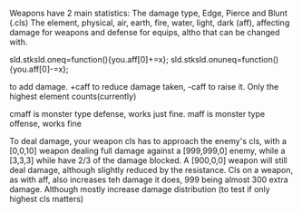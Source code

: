 Weapons have 2 main statistics:
The damage type, Edge, Pierce and Blunt (.cls)
The element, physical, air, earth, fire, water, light, dark (aff), affecting damage for weapons and defense for equips, altho that can be changed with. 

sld.stksld.oneq=function(){you.aff[0]+=x};
sld.stksld.onuneq=function(){you.aff[0]-=x};

to add damage. +caff to reduce damage taken, -caff to raise it.
Only the highest element counts(currently)

cmaff is monster type defense, works just fine.
maff is monster type offense, works fine

To deal damage, your weapon cls has to approach the enemy's cls, with a [0,0,10] weapon dealing full damage against a [999,999,0] enemy, while a [3,3,3] while have 2/3 of the damage blocked. A [900,0,0] weapon will still deal damage, although slightly reduced by the resistance.
Cls on a weapon, as with aff, also increases teh damage it does, 999 being almost 300 extra damage. Although mostly increase damage distribution
(to test if only highest cls matters)
